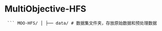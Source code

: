 # MultiObjective-HFS

<pre> ``` MOO-HFS/ │ ├── data/ # 数据集文件夹，存放原始数据和预处理数据 │ ├── raw/ # 原始未处理数据 │ └── processed/ # 预处理后的数据 │ ├── src/ # 源代码目录 │ ├── feature_selection.py # 主要的特征选择算法实现 │ ├── utils.py # 工具函数，如数据加载、评估指标等 │ └── main.py # 项目入口，训练和测试脚本 │ ├── experiments/ # 实验相关脚本或配置文件 │ └── experiment1.py # 某个具体实验脚本 │ ├── notebooks/ # Jupyter notebooks，实验笔记和可视化 │ ├── requirements.txt # 依赖包列表 ├── README.md # 项目介绍及运行说明 ├── LICENSE # 许可证 └── setup.py # （可选）安装脚本 ``` </pre>
